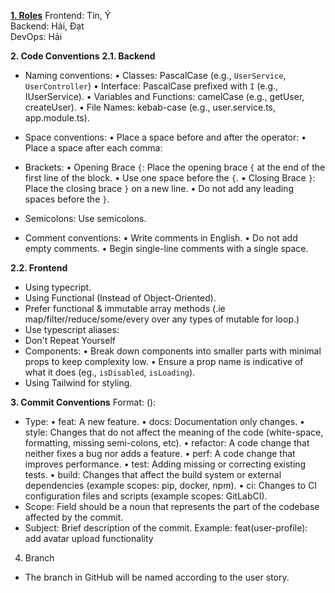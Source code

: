[**1.	Roles**]()
Frontend: Tín, Ý	
Backend: Hải, Đạt	
DevOps: Hải

**2.	Code Conventions**
**2.1.	Backend**
-	Naming conventions: 
•	Classes: PascalCase (e.g., `UserService`, `UserController`)
•	Interface: PascalCase prefixed with `I` (e.g., IUserService).
•	Variables and Functions: camelCase (e.g., getUser, createUser).
•	File Names: kebab-case (e.g., user.service.ts, app.module.ts).
-	Space conventions:
•	Place a space before and after the operator: 
•	Place a space after each comma: 
 
-	Brackets:
•	Opening Brace `{`: Place the opening brace `{` at the end of the first line of the block. 
•	Use one space before the `{`.
•	Closing Brace `}`: Place the closing brace `}` on a new line.
•	Do not add any leading spaces before the `}`.
 
-	Semicolons: Use semicolons.
 
-	Comment conventions:
•	Write comments in English.
•	Do not add empty comments.
•	Begin single-line comments with a single space.

**2.2.	Frontend**
-	Using typecript.
-	Using Functional (Instead of Object-Oriented).
-	Prefer functional & immutable array methods (.ie map/filter/reduce/some/every over any types of mutable for loop.)
-	Use typescript aliases:
-	Don't Repeat Yourself
-	Components:
•	Break down components into smaller parts with minimal props to keep complexity low.
•	Ensure a prop name is indicative of what it does (eg., `isDisabled`, `isLoading`).
-	Using Tailwind for styling.

**3.	Commit Conventions**
Format: <type>(<scope>): <subject>
-	Type:
•	feat: A new feature.
•	docs: Documentation only changes.
•	style: Changes that do not affect the meaning of the code (white-space, formatting, missing semi-colons, etc).
•	refactor: A code change that neither fixes a bug nor adds a feature.
•	perf: A code change that improves performance.
•	test: Adding missing or correcting existing tests.
•	build: Changes that affect the build system or external dependencies (example scopes: pip, docker, npm).
•	ci: Changes to CI configuration files and scripts (example scopes: GitLabCI).
-	Scope: Field should be a noun that represents the part of the codebase affected by the commit.
-	Subject: Brief description of the commit.
Example: feat(user-profile): add avatar upload functionality
4. Branch 
- The branch in GitHub will be named according to the user story.
